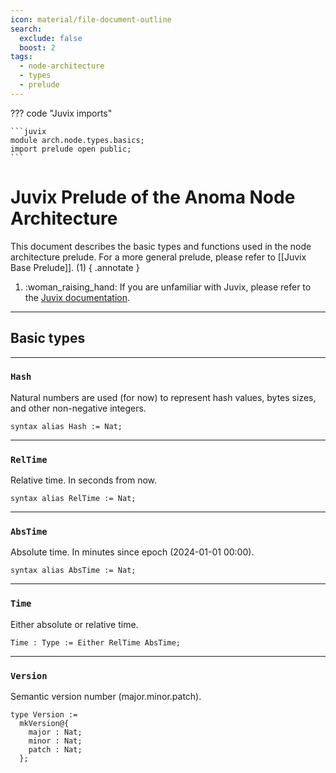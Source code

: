 ```yaml
---
icon: material/file-document-outline
search:
  exclude: false
  boost: 2
tags:
  - node-architecture
  - types
  - prelude
---
```


??? code "Juvix imports"

    ```juvix
    module arch.node.types.basics;
    import prelude open public;
    ```

# Juvix Prelude of the Anoma Node Architecture

This document describes the basic types and functions used in the node
architecture prelude. For a more general prelude, please refer to
[[Juvix Base Prelude]]. (1)
{ .annotate }

1. :woman_raising_hand: If you are unfamiliar with Juvix,
please refer to the [Juvix documentation](https://docs.juvix.org/latest/tutorials/learn.html).

---

## Basic types

---

### `Hash`

Natural numbers are used (for now) to represent hash values, bytes sizes, and
other non-negative integers.

```juvix
syntax alias Hash := Nat;
```

---

### `RelTime`

Relative time.
In seconds from now.

```juvix
syntax alias RelTime := Nat;
```

---

### `AbsTime`

Absolute time.
In minutes since epoch (2024-01-01 00:00).

```juvix
syntax alias AbsTime := Nat;
```

---

### `Time`

Either absolute or relative time.

```juvix
Time : Type := Either RelTime AbsTime;
```

---

### `Version`

Semantic version number (major.minor.patch).

```juvix
type Version :=
  mkVersion@{
    major : Nat;
    minor : Nat;
    patch : Nat;
  };
```
